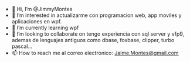 - 👋 Hi, I’m @JimmyMontes
- 👀 I’m interested in actualizarme con programacion web, app moviles y aplicaciones en wpf.
- 🌱 I’m currently learning wpf 
- 💞️ I’m looking to collaborate on tengo experiencia con sql server y  vfp9, ademas de lenguajes antiguos como dbase, foxbase, clipper, turbo pascal...
- 📫 How to reach me  al correo electronico: Jaime.Montes@gmail.com

<!---
JimmyMontes/JimmyMontes is a ✨ special ✨ repository because its `README.md` (this file) appears on your GitHub profile.
You can click the Preview link to take a look at your changes.
--->
